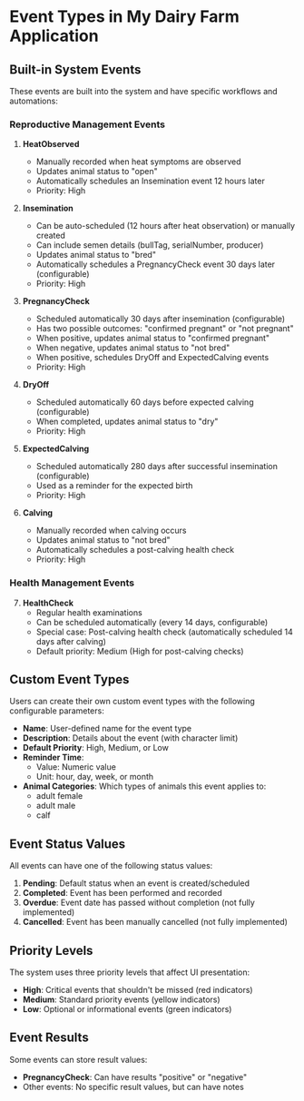 # Event Types in My Dairy Farm Application

## Built-in System Events

These events are built into the system and have specific workflows and automations:

### Reproductive Management Events

1. **HeatObserved**
   - Manually recorded when heat symptoms are observed
   - Updates animal status to "open"
   - Automatically schedules an Insemination event 12 hours later
   - Priority: High

2. **Insemination**
   - Can be auto-scheduled (12 hours after heat observation) or manually created
   - Can include semen details (bullTag, serialNumber, producer)
   - Updates animal status to "bred"
   - Automatically schedules a PregnancyCheck event 30 days later (configurable)
   - Priority: High

3. **PregnancyCheck**
   - Scheduled automatically 30 days after insemination (configurable)
   - Has two possible outcomes: "confirmed pregnant" or "not pregnant"
   - When positive, updates animal status to "confirmed pregnant"
   - When negative, updates animal status to "not bred"
   - When positive, schedules DryOff and ExpectedCalving events
   - Priority: High

4. **DryOff**
   - Scheduled automatically 60 days before expected calving (configurable)
   - When completed, updates animal status to "dry"
   - Priority: High

5. **ExpectedCalving**
   - Scheduled automatically 280 days after successful insemination (configurable)
   - Used as a reminder for the expected birth
   - Priority: High

6. **Calving**
   - Manually recorded when calving occurs
   - Updates animal status to "not bred"
   - Automatically schedules a post-calving health check
   - Priority: High

### Health Management Events

7. **HealthCheck**
   - Regular health examinations
   - Can be scheduled automatically (every 14 days, configurable)
   - Special case: Post-calving health check (automatically scheduled 14 days after calving)
   - Default priority: Medium (High for post-calving checks)

## Custom Event Types

Users can create their own custom event types with the following configurable parameters:

- **Name**: User-defined name for the event type
- **Description**: Details about the event (with character limit)
- **Default Priority**: High, Medium, or Low
- **Reminder Time**: 
  - Value: Numeric value
  - Unit: hour, day, week, or month
- **Animal Categories**: Which types of animals this event applies to:
  - adult female
  - adult male
  - calf

## Event Status Values

All events can have one of the following status values:

1. **Pending**: Default status when an event is created/scheduled
2. **Completed**: Event has been performed and recorded
3. **Overdue**: Event date has passed without completion (not fully implemented)
4. **Cancelled**: Event has been manually cancelled (not fully implemented)

## Priority Levels

The system uses three priority levels that affect UI presentation:

- **High**: Critical events that shouldn't be missed (red indicators)
- **Medium**: Standard priority events (yellow indicators)
- **Low**: Optional or informational events (green indicators)

## Event Results

Some events can store result values:

- **PregnancyCheck**: Can have results "positive" or "negative"
- Other events: No specific result values, but can have notes
